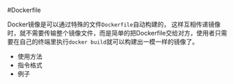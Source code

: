 #Dockerfile

Docker镜像是可以通过特殊的文件`Dockerfile`自动构建的， 这样互相传递镜像时，就不需要传输整个镜像文件，而是简单的把Dockerfile交给对方，使用者只需要在自己的终端里执行`docker build`就可以构建出一模一样的镜像了。

+ 使用方法
+ 指令格式
+ 例子
